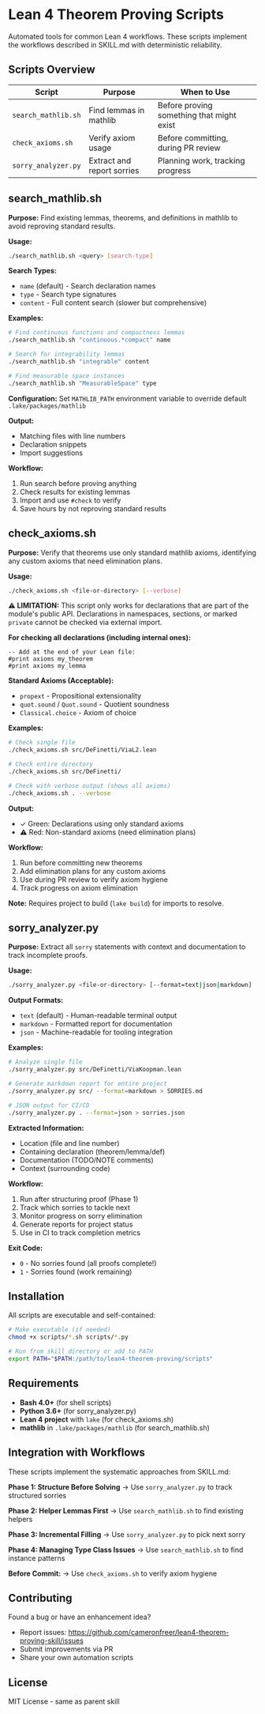 # Lean 4 Theorem Proving Scripts

Automated tools for common Lean 4 workflows. These scripts implement the workflows described in SKILL.md with deterministic reliability.

## Scripts Overview

| Script | Purpose | When to Use |
|--------|---------|-------------|
| `search_mathlib.sh` | Find lemmas in mathlib | Before proving something that might exist |
| `check_axioms.sh` | Verify axiom usage | Before committing, during PR review |
| `sorry_analyzer.py` | Extract and report sorries | Planning work, tracking progress |

## search_mathlib.sh

**Purpose:** Find existing lemmas, theorems, and definitions in mathlib to avoid reproving standard results.

**Usage:**
```bash
./search_mathlib.sh <query> [search-type]
```

**Search Types:**
- `name` (default) - Search declaration names
- `type` - Search type signatures
- `content` - Full content search (slower but comprehensive)

**Examples:**
```bash
# Find continuous functions and compactness lemmas
./search_mathlib.sh "continuous.*compact" name

# Search for integrability lemmas
./search_mathlib.sh "integrable" content

# Find measurable space instances
./search_mathlib.sh "MeasurableSpace" type
```

**Configuration:**
Set `MATHLIB_PATH` environment variable to override default `.lake/packages/mathlib`

**Output:**
- Matching files with line numbers
- Declaration snippets
- Import suggestions

**Workflow:**
1. Run search before proving anything
2. Check results for existing lemmas
3. Import and use `#check` to verify
4. Save hours by not reproving standard results

## check_axioms.sh

**Purpose:** Verify that theorems use only standard mathlib axioms, identifying any custom axioms that need elimination plans.

**Usage:**
```bash
./check_axioms.sh <file-or-directory> [--verbose]
```

**⚠️ LIMITATION:** This script only works for declarations that are part of the module's public API. Declarations in namespaces, sections, or marked `private` cannot be checked via external import.

**For checking all declarations (including internal ones):**
```lean
-- Add at the end of your Lean file:
#print axioms my_theorem
#print axioms my_lemma
```

**Standard Axioms (Acceptable):**
- `propext` - Propositional extensionality
- `quot.sound` / `Quot.sound` - Quotient soundness
- `Classical.choice` - Axiom of choice

**Examples:**
```bash
# Check single file
./check_axioms.sh src/DeFinetti/ViaL2.lean

# Check entire directory
./check_axioms.sh src/DeFinetti/

# Check with verbose output (shows all axioms)
./check_axioms.sh . --verbose
```

**Output:**
- ✓ Green: Declarations using only standard axioms
- ⚠ Red: Non-standard axioms (need elimination plans)

**Workflow:**
1. Run before committing new theorems
2. Add elimination plans for any custom axioms
3. Use during PR review to verify axiom hygiene
4. Track progress on axiom elimination

**Note:** Requires project to build (`lake build`) for imports to resolve.

## sorry_analyzer.py

**Purpose:** Extract all `sorry` statements with context and documentation to track incomplete proofs.

**Usage:**
```bash
./sorry_analyzer.py <file-or-directory> [--format=text|json|markdown]
```

**Output Formats:**
- `text` (default) - Human-readable terminal output
- `markdown` - Formatted report for documentation
- `json` - Machine-readable for tooling integration

**Examples:**
```bash
# Analyze single file
./sorry_analyzer.py src/DeFinetti/ViaKoopman.lean

# Generate markdown report for entire project
./sorry_analyzer.py src/ --format=markdown > SORRIES.md

# JSON output for CI/CD
./sorry_analyzer.py . --format=json > sorries.json
```

**Extracted Information:**
- Location (file and line number)
- Containing declaration (theorem/lemma/def)
- Documentation (TODO/NOTE comments)
- Context (surrounding code)

**Workflow:**
1. Run after structuring proof (Phase 1)
2. Track which sorries to tackle next
3. Monitor progress on sorry elimination
4. Generate reports for project status
5. Use in CI to track completion metrics

**Exit Code:**
- `0` - No sorries found (all proofs complete!)
- `1` - Sorries found (work remaining)

## Installation

All scripts are executable and self-contained:

```bash
# Make executable (if needed)
chmod +x scripts/*.sh scripts/*.py

# Run from skill directory or add to PATH
export PATH="$PATH:/path/to/lean4-theorem-proving/scripts"
```

## Requirements

- **Bash 4.0+** (for shell scripts)
- **Python 3.6+** (for sorry_analyzer.py)
- **Lean 4 project** with `lake` (for check_axioms.sh)
- **mathlib** in `.lake/packages/mathlib` (for search_mathlib.sh)

## Integration with Workflows

These scripts implement the systematic approaches from SKILL.md:

**Phase 1: Structure Before Solving**
→ Use `sorry_analyzer.py` to track structured sorries

**Phase 2: Helper Lemmas First**
→ Use `search_mathlib.sh` to find existing helpers

**Phase 3: Incremental Filling**
→ Use `sorry_analyzer.py` to pick next sorry

**Phase 4: Managing Type Class Issues**
→ Use `search_mathlib.sh` to find instance patterns

**Before Commit:**
→ Use `check_axioms.sh` to verify axiom hygiene

## Contributing

Found a bug or have an enhancement idea?
- Report issues: https://github.com/cameronfreer/lean4-theorem-proving-skill/issues
- Submit improvements via PR
- Share your own automation scripts

## License

MIT License - same as parent skill
